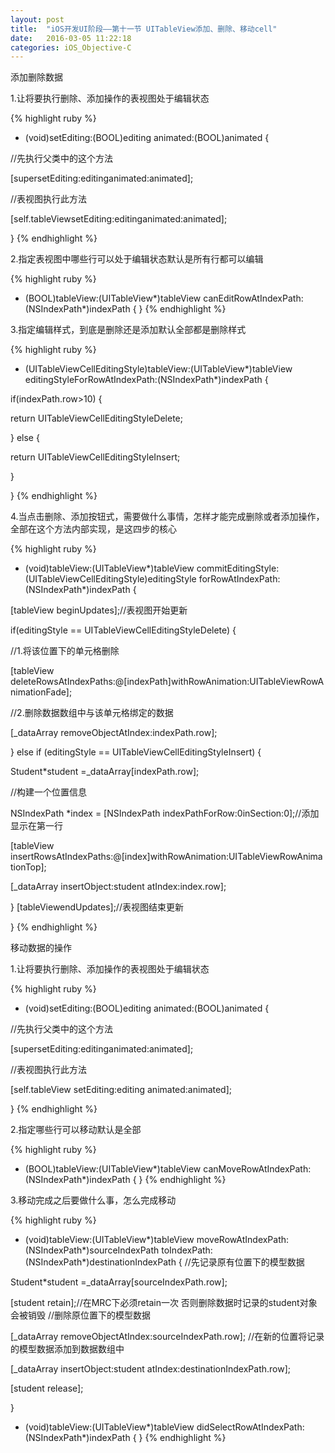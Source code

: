 ```yaml
---
layout: post
title:  "iOS开发UI阶段——第十一节 UITableView添加、删除、移动cell"
date:   2016-03-05 11:22:18
categories: iOS_Objective-C
---
```

添加删除数据

1.让将要执行删除、添加操作的表视图处于编辑状态

{% highlight ruby %}
- (void)setEditing:(BOOL)editing animated:(BOOL)animated {

//先执行父类中的这个方法

[supersetEditing:editinganimated:animated];

//表视图执行此方法

[self.tableViewsetEditing:editinganimated:animated];

}
{% endhighlight %}

2.指定表视图中哪些行可以处于编辑状态默认是所有行都可以编辑

{% highlight ruby %}
- (BOOL)tableView:(UITableView*)tableView canEditRowAtIndexPath:(NSIndexPath*)indexPath { }
{% endhighlight %}

3.指定编辑样式，到底是删除还是添加默认全部都是删除样式

{% highlight ruby %}
- (UITableViewCellEditingStyle)tableView:(UITableView*)tableView editingStyleForRowAtIndexPath:(NSIndexPath*)indexPath {

if(indexPath.row>10) {

return UITableViewCellEditingStyleDelete;

} else {

return UITableViewCellEditingStyleInsert;

}

}
{% endhighlight %}

4.当点击删除、添加按钮式，需要做什么事情，怎样才能完成删除或者添加操作，全部在这个方法内部实现，是这四步的核心

{% highlight ruby %}
- (void)tableView:(UITableView*)tableView commitEditingStyle:(UITableViewCellEditingStyle)editingStyle forRowAtIndexPath:(NSIndexPath*)indexPath {

[tableView beginUpdates];//表视图开始更新

if(editingStyle == UITableViewCellEditingStyleDelete) {

//1.将该位置下的单元格删除

[tableView deleteRowsAtIndexPaths:@[indexPath]withRowAnimation:UITableViewRowAnimationFade];

//2.删除数据数组中与该单元格绑定的数据

[_dataArray  removeObjectAtIndex:indexPath.row];

} else if (editingStyle == UITableViewCellEditingStyleInsert) {

Student*student =_dataArray[indexPath.row];

//构建一个位置信息

NSIndexPath *index = [NSIndexPath indexPathForRow:0inSection:0];//添加显示在第一行

[tableView insertRowsAtIndexPaths:@[index]withRowAnimation:UITableViewRowAnimationTop];

[_dataArray insertObject:student atIndex:index.row];

}
[tableViewendUpdates];//表视图结束更新

}
{% endhighlight %}

移动数据的操作

1.让将要执行删除、添加操作的表视图处于编辑状态

{% highlight ruby %}
- (void)setEditing:(BOOL)editing animated:(BOOL)animated {

//先执行父类中的这个方法

[supersetEditing:editinganimated:animated];

//表视图执行此方法

[self.tableView setEditing:editing animated:animated];

}
{% endhighlight %}

2.指定哪些行可以移动默认是全部

{% highlight ruby %}
- (BOOL)tableView:(UITableView*)tableView canMoveRowAtIndexPath:(NSIndexPath*)indexPath { }
{% endhighlight %}

3.移动完成之后要做什么事，怎么完成移动

{% highlight ruby %}
- (void)tableView:(UITableView*)tableView moveRowAtIndexPath:(NSIndexPath*)sourceIndexPath toIndexPath:(NSIndexPath*)destinationIndexPath {
//先记录原有位置下的模型数据

Student*student =_dataArray[sourceIndexPath.row];

[student retain];//在MRC下必须retain一次 否则删除数据时记录的student对象会被销毁
//删除原位置下的模型数据

[_dataArray removeObjectAtIndex:sourceIndexPath.row];
//在新的位置将记录的模型数据添加到数据数组中

[_dataArray insertObject:student atIndex:destinationIndexPath.row];

[student release];

}
- (void)tableView:(UITableView*)tableView didSelectRowAtIndexPath:(NSIndexPath*)indexPath { }
{% endhighlight %}